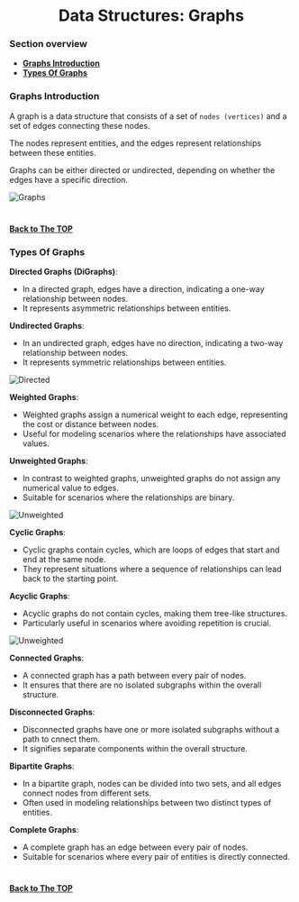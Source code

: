 <h1 align="center">Data Structures: Graphs</h1>

### Section overview
* **[Graphs Introduction](#graphs-introduction)**
* **[Types Of Graphs](#types-of-graphs)**

### Graphs Introduction
A graph is a data structure that consists of a set of ``nodes (vertices)`` and a set of edges connecting these nodes. 

The nodes represent entities, and the edges represent relationships between these entities. 

Graphs can be either directed or undirected, depending on whether the edges have a specific direction.

![Graphs]()

#
**[Back to The TOP](#section-overview)**

### Types Of Graphs

**Directed Graphs (DiGraphs)**:
- In a directed graph, edges have a direction, indicating a one-way relationship between nodes.
- It represents asymmetric relationships between entities.

**Undirected Graphs**:
- In an undirected graph, edges have no direction, indicating a two-way relationship between nodes.
- It represents symmetric relationships between entities.

![Directed]()

**Weighted Graphs**:

- Weighted graphs assign a numerical weight to each edge, representing the cost or distance between nodes.
- Useful for modeling scenarios where the relationships have associated values.

**Unweighted Graphs**:

- In contrast to weighted graphs, unweighted graphs do not assign any numerical value to edges.
- Suitable for scenarios where the relationships are binary.

![Unweighted]()

**Cyclic Graphs**:

- Cyclic graphs contain cycles, which are loops of edges that start and end at the same node.
- They represent situations where a sequence of relationships can lead back to the starting point.

**Acyclic Graphs**:
- Acyclic graphs do not contain cycles, making them tree-like structures.
- Particularly useful in scenarios where avoiding repetition is crucial.

![Unweighted]()

**Connected Graphs**:
- A connected graph has a path between every pair of nodes.
- It ensures that there are no isolated subgraphs within the overall structure.

**Disconnected Graphs**:
- Disconnected graphs have one or more isolated subgraphs without a path to cnnect them.
- It signifies separate components within the overall structure.

**Bipartite Graphs**:
- In a bipartite graph, nodes can be divided into two sets, and all edges connect nodes from different sets.
- Often used in modeling relationships between two distinct types of entities.

**Complete Graphs**:
- A complete graph has an edge between every pair of nodes.
- Suitable for scenarios where every pair of entities is directly connected.

#
**[Back to The TOP](#section-overview)**
